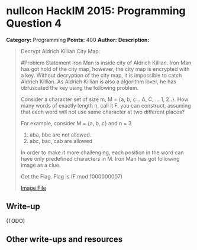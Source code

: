 # nullcon HackIM 2015: Programming Question 4

**Category:** Programming
**Points:** 400
**Author:**
**Description:**

>Decrypt Aldrich Killian City Map:
>
>#Problem Statement
>Iron Man is inside city of Aldrich Killian. Iron Man has got hold of the city map, however, the city map is encrypted with a key. Without decryption of the city map, it is impossible to catch Aldrich Killian. As Aldrich Killian is also a algorithm lover, he has obfuscated the key using the following problem.
>
>Consider a character set of size m, M = {a, b, c .. A, C, ... 1, 2..}. How many words of exactly length n, call it F, you can construct, assuming that each word will not use same character at two different places?
>
>For example, consider M = {a, b, c} and n = 3
>
>1. aba, bbc are not allowed.
>2. abc, bac, cab are allowed
>
>In order to make it more challenging, each position in the word can have only predefined characters in M. Iron Man has got following image as a clue.
>
>Get the Flag. Flag is (F mod 1000000007)
>
>	[Image File](input4.png)

## Write-up

(TODO)

## Other write-ups and resources
